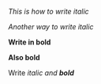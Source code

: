 *This is how to write italic*

_Another way to write italic_

**Write in bold**

__Also bold__ 

Write _italic and **bold**_
